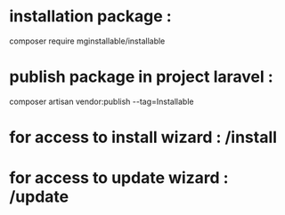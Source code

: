# installation package :

composer require mginstallable/installable

# publish package in project laravel :

composer artisan vendor:publish --tag=Installable

# for access to install wizard : /install

# for access to update wizard : /update
